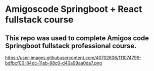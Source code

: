 # Amigoscode Springboot + React fullstack course

## This repo was used to complete Amigos code Springboot fullstack professional course.

https://user-images.githubusercontent.com/40702606/111074799-bdfbcf00-84dc-11eb-98c0-d40a99aa0da7.png
